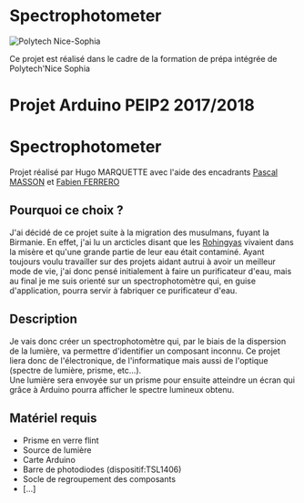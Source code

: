 # Spectrophotometer

<img src=https://camo.githubusercontent.com/2fe98f1f93a495607acfac1a6b62cb1d4affdbca/687474703a2f2f7777772e706f6c79746563686e6963652e66722f6a616869612f6a73702f6a616869612f74656d706c617465732f696e632f696d672f706f6c79746563685f6e6963652d736f706869612e706e67 alt="Polytech Nice-Sophia">

Ce projet est réalisé dans le cadre de la formation de prépa intégrée de Polytech'Nice Sophia
<h1>Projet Arduino PEIP2 2017/2018</h1>
<h1>Spectrophotometer</h1>
<p>Projet réalisé par Hugo MARQUETTE avec l'aide des encadrants <a href="http://users.polytech.unice.fr/~pmasson/Enseignement-arduino.htm"> Pascal MASSON</a> et <a href="http://users.polytech.unice.fr/~ferrero/Stage/Stage.html">Fabien FERRERO</a></p> 
<h2>Pourquoi ce choix ?</h2>
<p>J'ai décidé de ce projet suite à la migration des musulmans, fuyant la Birmanie. En effet, j'ai lu un arcticles disant que les <a href="https://fr.wikipedia.org/wiki/Rohingya">Rohingyas</a> vivaient dans la misère et qu'une grande partie de leur eau était contaminé. Ayant toujours voulu travailler sur des projets aidant autrui à avoir un meilleur mode de vie, j'ai donc pensé initialement à faire un purificateur d'eau, mais au final je me suis orienté sur un spectrophotomètre qui, en guise d'application, pourra servir à fabriquer ce purificateur d'eau.</p>
<h2>Description</h2>
<p>Je vais donc créer un spectrophotomètre qui, par le biais de la dispersion de la lumière, va permettre d'identifier un composant inconnu. Ce projet liera donc de l'électronique, de l'informatique mais aussi de l'optique (spectre de lumière, prisme, etc...).<br/>Une lumière sera envoyée sur un prisme pour ensuite atteindre un écran qui grâce à Arduino pourra afficher le spectre lumineux obtenu.</p>
<h2>Matériel requis</h2>
<ul><li>Prisme en verre flint</li>
  <li>Source de lumière</li>
  <li>Carte Arduino</li>
  <li>Barre de photodiodes (dispositif:TSL1406)</li>
  <li>Socle de regroupement des composants</li>
  <li>[...]</li></ul>
